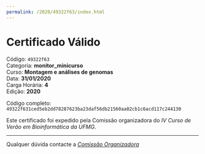 ```yaml
---
permalink: /2020/49322f63/index.html
---
```


# Certificado Válido

Código: `49322f63`<br>
Categoria: **monitor_minicurso**<br>
Curso: **Montagem e análises de genomas**<br>
Data: **31/01/2020**<br>
Carga Horária: **4**<br>
Edição: **2020**<br>


Código completo: `49322f631ced5eb2dd78287623ba23daf56db21560aa02cb1c6acd117c244130`


Este certificado foi expedido pela Comissão organizadora do *IV Curso de Verão em Bioinformática da UFMG*.

----

Qualquer dúvida contacte a [_Comissão Organizadora_](<mailto:cursobioinfoufmg@gmail.com$subject=[Certificados]>)

